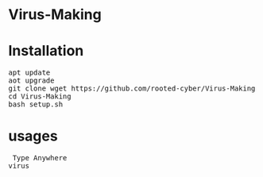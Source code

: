 # Virus-Making
# Installation 
<pre>apt update
aot upgrade
git clone wget https://github.com/rooted-cyber/Virus-Making
cd Virus-Making
bash setup.sh</pre>

# usages
<pre> Type Anywhere
virus</pre>


